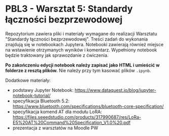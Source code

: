 # PBL3 - Warsztat 5: Standardy łączności bezprzewodowej 
Repozytorium zawiera pliki i materiały wymagane do realizacji Warsztatu "Standardy łączności bezprzewodowej". Treści zadań do wykonania znajdują się w notebookach Jupytera. Notebooki zawierają również miejsce na wstawienie otrzymanych wyników i komentarz. Wypełniony notebook będzie traktowany jak sprawozdanie z ćwiczenia.

**Po zakończeniu edycji notebook należy zapisać jako HTML i umieścić w folderze z resztą plików.** Nie należy przy tym kasować plików `.ipynb`.


Dodatkowe materiały:
- podstawy Jupyter Notebook: https://www.dataquest.io/blog/jupyter-notebook-tutorial/
- specyfikacja Bluetooth 5.2: https://www.bluetooth.com/specifications/bluetooth-core-specification/
- specyfikacja komend AT dla modułu LoRA: https://files.seeedstudio.com/products/317990687/res/LoRa-E5%20AT%20Command%20Specification_V1.0%20.pdf
- prezentacja z warsztatów na Moodle PW
